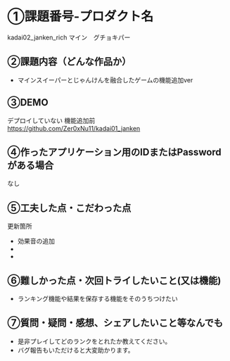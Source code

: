 # ①課題番号-プロダクト名
kadai02_janken_rich
マイン　グチョキパー

## ②課題内容（どんな作品か）

- マインスイーパーとじゃんけんを融合したゲームの機能追加ver

## ③DEMO

デプロイしていない
機能追加前　https://github.com/Zer0xNu11/kadai01_janken

## ④作ったアプリケーション用のIDまたはPasswordがある場合

なし

## ⑤工夫した点・こだわった点

更新箇所
- 効果音の追加
- 
- 


## ⑥難しかった点・次回トライしたいこと(又は機能)

- ランキング機能や結果を保存する機能をそのうちつけたい

## ⑦質問・疑問・感想、シェアしたいこと等なんでも
- 是非プレイしてどのランクをとれたか教えてください。
- バグ報告もいただけると大変助かります。
